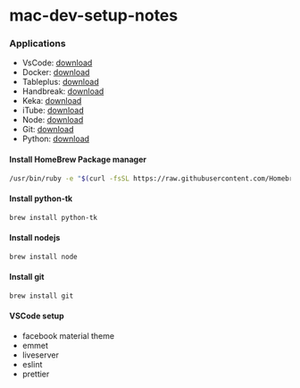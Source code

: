 # mac-dev-setup-notes

### Applications

- VsCode: <a href="https://code.visualstudio.com/download">download</a>
- Docker: <a href="https://docs.docker.com/desktop/install/mac-install/">download</a>
- Tableplus: <a href="https://tableplus.com/">download</a>
- Handbreak: <a href="https://handbrake.fr/">download</a>
- Keka: <a href="https://www.keka.io/en/">download</a>
- iTube: <a href="https://itube.aimersoft.com/">download</a>
- Node: <a href="https://nodejs.org/en/">download</a>
- Git: <a href="https://git-scm.com/download/mac">download</a>
- Python: <a href="https://www.python.org/downloads/macos/">download</a>

#### Install HomeBrew Package manager

```bash
/usr/bin/ruby -e "$(curl -fsSL https://raw.githubusercontent.com/Homebrew/install/master/install)"
```

#### Install python-tk

```bash
brew install python-tk
```

#### Install nodejs

```bash
brew install node
```

#### Install git

```bash
brew install git
```

#### VSCode setup

- facebook material theme
- emmet
- liveserver
- eslint
- prettier
